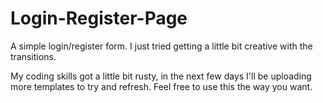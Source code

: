 # Login-Register-Page
A simple login/register form. I just tried getting a little bit creative with the transitions. 

My coding skills got a little bit rusty, in the next few days I'll be uploading more templates to try and refresh. Feel free
to use this the way you want. 

